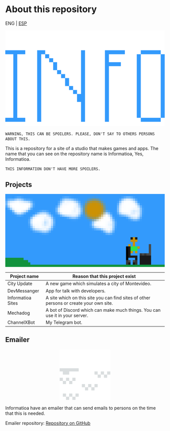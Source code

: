 # About this repository

ENG | [ESP](https://github.com/nico1monte/informatioa.org/blob/dev/README.es_ES.md)

<div align="center">
  <picture>
    <source media="(prefers-color-scheme: dark)" srcset="./public/readme_imgs/informatioa.2.png" width="700px">
    <img alt="Informatioa Logo" src="./public/readme_imgs/informatioa.2.png" width="600px">
  </picture>
</div>

```
WARNING, THIS CAN BE SPOILERS. PLEASE, DON'T SAY TO OTHERS PERSONS ABOUT THIS.
```

This is a repository for a site of a studio that makes games and apps. The name that you can see on the repository name is Informatioa, Yes, Informatioa.

```
THIS INFORMATION DON'T HAVE MORE SPOILERS.
```

## Projects
<div align="center">
  <picture>
    <source media="(prefers-color-scheme: dark)" srcset="./public/readme_imgs/background_account-creator.png">
    <img alt="Projects image" src="./public/readme_imgs/background_account-creator.png">
  </picture>
</div>

| **Project name** | **Reason that this project exist** |
| --- | --- |
| City Update | A new game which simulates a city of Montevideo. |
| DevMessanger | App for talk with developers. |
| Informatioa Sites | A site which on this site you can find sites of other persons or create your own site. |
| Mechadog | A bot of Discord which can make much things. You can use it in your server. |
| ChannelXBot | My Telegram bot. |

## Emailer
<div align="center">
<picture>
  <source media="(prefers-color-scheme: dark)" srcset="./public/readme_imgs/emailverification.png">
  <img alt="Mail" src="./public/readme_imgs/emailverification.png">
</picture>
</div>

Informatioa have an emailer that can send emails to persons on the time that this is needed.

Emailer repository:
[Repository on GitHub](https://github.com/nico1monte/informatioa_emailer)
